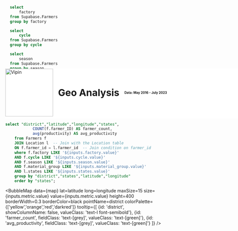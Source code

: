 <div style="position: relative">
<div style="display: flex; align-items: center; gap: 16px; position:fixed;top:0;width:100%;margin-top:6.6vh;z-index:1000;background:white;padding-bottom:0.35rem">
  <img 
    src="https://globalgreengroup.com/wp-content/uploads/2015/07/logo.png" 
    alt="Vipin" 
    style="width: 150px; height: auto;">
  <h1 style="font-weight: bold; font-size: 30px; margin: 0;">Geo Analysis</h1>
  <h2 style="font-size: 10px; margin: 0">Data: May 2016 - July 2023</h2>
</div>
</div>


<center>

<Dropdown data={cycle} name=cycle value=cycle title="Date">
    <DropdownOption value="%" valueLabel="All"/>
</Dropdown>

<Dropdown data={states} name=states value=states title="States">
    <DropdownOption value="%" valueLabel="All"/>
</Dropdown>

<Dropdown data={factory} name=factory value=factory title="Factory">
    <DropdownOption value="%" valueLabel="All"/>
</Dropdown>

<Dropdown data={season} name=season value=season title="Season">
    <DropdownOption value="%" valueLabel="All"/>
</Dropdown>

<Dropdown data={material_group} name=material_group value=material_group title="Material Group">
    <DropdownOption value="%" valueLabel="All"/>
</Dropdown>


<Dropdown name="metric" value="farmer_count" title="Metric">
        <DropdownOption value="farmer_count" valueLabel="Farmer Count" />
        <DropdownOption value="avg_productivity" valueLabel="Average Productivity" />
</Dropdown>


</center>

```sql factory
  select
      factory
  from Supabase.Farmers
  group by factory
```
```sql cycle
  select
      cycle
  from Supabase.Farmers
  group by cycle
```
```sql season
  select
      season
  from Supabase.Farmers
  group by season
```
```sql states
  select
      states
  from Supabase.Location
  group by states
```
```sql material_group
  select
      "material_group"
  from Supabase.Farmers
  group by "material_group"
```


```sql map
select "district","latitude","longitude","states",
            COUNT(f.farmer_ID) AS farmer_count,
            avg(productivity) AS avg_productivity
    from Farmers f
    JOIN Location l  -- Join with the Location table
    ON f.farmer_id = l.farmer_id  -- Join condition on farmer_id
    where f.factory LIKE '${inputs.factory.value}'
    AND f.cycle LIKE '${inputs.cycle.value}'
    AND f.season LIKE '${inputs.season.value}'
    AND f.material_group LIKE '${inputs.material_group.value}'
    AND l.states LIKE '${inputs.states.value}'
    group by "district","states","latitude","longitude"
    order by "states";
```
<div id="map" style="width: 100%; height: 100%; position: absolute;"></div>
<div style="position: absolute; top: 187px; left: 37.5%; transform: translateX(-50%); z-index: 1000; border-radius: 1px;">
    
</div>

<BubbleMap 
    data={map} 
    lat=latitude 
    long=longitude
    maxSize=15
    size={inputs.metric.value} 
    value={inputs.metric.value} 
    height=400
    borderWidth=0.3
    borderColor=black
    pointName=district
    colorPalette={['yellow','orange','red','darkred']}
    tooltip={[
        {id: 'district', showColumnName: false, valueClass: 'text-l font-semibold'},
        {id: 'farmer_count', fieldClass: 'text-[grey]', valueClass: 'text-[green]'},
        {id: 'avg_productivity', fieldClass: 'text-[grey]', valueClass: 'text-[green]'}
    ]}
/>

<BarChart 
    data={map}
    title="FARMERS BY STATE"
    x="states"
    y={inputs.metric.value}
    type="grouped"
    swapXY={true}
    sort="states"
    lables=true
/>
